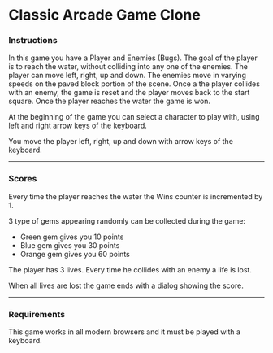 Classic Arcade Game Clone
===============================

### Instructions

In this game you have a Player and Enemies (Bugs). The goal of the player is to reach the water, without colliding into any one of the enemies. The player can move left, right, up and down. The enemies move in varying speeds on the paved block portion of the scene. Once a the player collides with an enemy, the game is reset and the player moves back to the start square. Once the player reaches the water the game is won.

At the beginning of the game you can select a character to play with, using left and right arrow keys of the keyboard.

You move the player left, right, up and down with arrow keys of the keyboard.

------

### Scores

Every time the player reaches the water the Wins counter is incremented by 1.

3 type of gems appearing randomly can be collected during the game:

- Green gem gives you 10 points
- Blue gem gives you 30 points
- Orange gem gives you 60 points

The player has 3 lives. Every time he collides with an enemy a life is lost.

When all lives are lost the game ends with a dialog showing the score.

------

### Requirements

This game works in all modern browsers and it must be played with a keyboard.